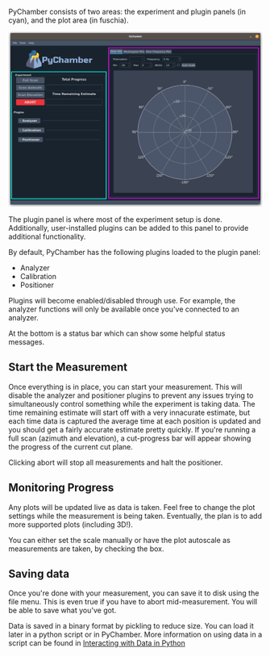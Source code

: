 PyChamber consists of two areas: the experiment and plugin panels (in cyan), and
the plot area (in fuschia).

![Main Window](./assets/main_window_areas.png)

The plugin panel is where most of the experiment setup is done. Additionally,
user-installed plugins can be added to this panel to provide additional functionality.

By default, PyChamber has the following plugins loaded to the plugin panel:

- Analyzer
- Calibration
- Positioner

Plugins will become enabled/disabled through use. For example, the analyzer
functions will only be available once you've connected to an analyzer.

At the bottom is a status bar which can show some helpful status messages.

## Start the Measurement

Once everything is in place, you can start your measurement. This will disable
the analyzer and positioner plugins to prevent any issues trying to
simultaneously control something while the experiment is taking data. The time
remaining estimate will start off with a very innacurate estimate, but each time
data is captured the average time at each position is updated and you should get
a fairly accurate estimate pretty quickly. If you're running a full scan
(azimuth and elevation), a cut-progress bar will appear showing the progress of
the current cut plane.

Clicking abort will stop all measurements and halt the positioner.

## Monitoring Progress

Any plots will be updated live as data is taken. Feel free to change the plot
settings while the measurement is being taken. Eventually, the plan is to add
more supported plots (including 3D!).

You can either set the scale manually or have the plot autoscale as measurements
are taken, by checking the box.

## Saving data

Once you're done with your measurement, you can save it to disk using the file
menu. This is even true if you have to abort mid-measurement. You will be able
to save what you've got.

Data is saved in a binary format by pickling to reduce size. You can load it
later in a python script or in PyChamber. More information on using data in a
script can be found in [Interacting with Data in
Python](./interact_with_data.md)
